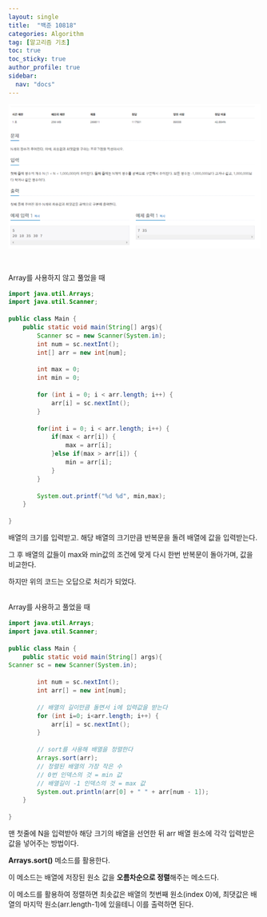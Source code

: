 ```yaml
---
layout: single
title:  "백준 10818"
categories: Algorithm
tag: [알고리즘 기초]
toc: true
toc_sticky: true
author_profile: true
sidebar:
  nav: "docs"
---
```



![1.png](/assets/images/posts/2022-12-16/1.png)

<br/>

Array를 사용하지 않고 풀었을 때

```java
import java.util.Arrays;
import java.util.Scanner;

public class Main {
	public static void main(String[] args){
		Scanner sc = new Scanner(System.in);
		int num = sc.nextInt();
		int[] arr = new int[num];

		int max = 0;
		int min = 0;

		for (int i = 0; i < arr.length; i++) {
			arr[i] = sc.nextInt();
		}

		for(int i = 0; i < arr.length; i++) {
			if(max < arr[i]) {
				max = arr[i];
			}else if(max > arr[i]) {
				min = arr[i];
			}
		}

		System.out.printf("%d %d", min,max);
	}

}
```

배열의 크기를 입력받고. 해당 배열의 크기만큼 반복문을 돌려 배열에 값을 입력받는다.

그 후 배열의 값들이 max와 min값의 조건에 맞게 다시 한번 반복문이 돌아가며, 값을 비교한다.

하지만 위의 코드는 오답으로 처리가 되었다.

<br/>
Array를 사용하고 풀었을 때

```java
import java.util.Arrays;
import java.util.Scanner;

public class Main {
	public static void main(String[] args){
Scanner sc = new Scanner(System.in);

        int num = sc.nextInt();
        int arr[] = new int[num];

        // 배열의 길이만큼 돌면서 i에 입력값을 받는다
        for (int i=0; i<arr.length; i++) {
        	arr[i] = sc.nextInt();
        }

        // sort를 사용해 배열을 정렬한다
        Arrays.sort(arr);
        // 정렬된 배열의 가장 작은 수
        // 0번 인덱스의 것 = min 값
        // 배열길이 -1 인덱스의 것 = max 값
        System.out.println(arr[0] + " " + arr[num - 1]);
	}

}
```

맨 첫줄에 N을 입력받아 해당 크기의 배열을 선언한 뒤 arr 배열 원소에 각각 입력받은 값을 넣어주는 방법이다.

**Arrays.sort()** 메소드를 활용한다.

이 메소드는 배열에 저장된 원소 값을 **오름차순으로 정렬**해주는 메소드다.

이 메소드를 활용하여 정렬하면 최솟값은 배열의 첫번째 원소(index 0)에, 최댓값은 배열의 마지막 원소(arr.length-1)에 있을테니 이를 출력하면 된다.